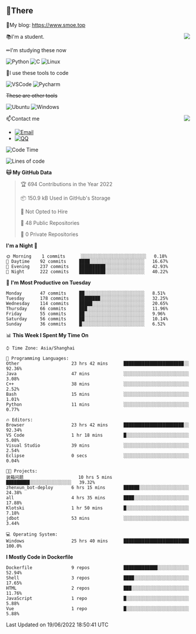 
## 👏There

📰My blog: https://www.smoe.top

<img align="right" src="https://github-readme-stats.vercel.app/api/top-langs/?username=AkashiCoin"/>


📚I'm a student.

✏I'm studying these now

![Python](https://img.shields.io/badge/-Python-blue?style=flat-square&logo=Python&logoColor=fff)
![C](https://img.shields.io/badge/-C-585858?style=flat-square&logo=C&logoColor=fff)
![Linux](https://img.shields.io/badge/-Linux-black?style=flat-square&logo=Linux&logoColor=fff)

🔨I use these tools to code

![VSCode](https://img.shields.io/badge/-VSCode-blue?style=flat-square&logo=visualstudiocode&logoColor=fff)
![Pycharm](https://img.shields.io/badge/-Pycharm-green?style=flat-square&logo=pycharm&logoColor=fff)

 ~~These are other tools~~

![Ubuntu](https://img.shields.io/badge/-Ubuntu-orange?style=flat-square&logo=Ubuntu&logoColor=fff)
![Windows](https://img.shields.io/badge/-Windows-blue?style=flat-square&logo=Windows&logoColor=fff)

<img align="right" src="https://github-readme-stats.vercel.app/api?username=AkashiCoin" />


📫Contact me

* [![Email](https://img.shields.io/badge/Email-l1040186796@gmail.com-1?style=social&logoColor=fff)](mailto:l1040186796@gmail.com)
* [![QQ](https://img.shields.io/badge/QQ-1040186796-1?style=social&logoColor=fff)](tencent://AddContact/?fromId=45&fromSubId=1&subcmd=all&uin=1040186796&website=www.oicqzone.com)

<!--START_SECTION:waka-->
![Code Time](http://img.shields.io/badge/Code%20Time-70%20hrs%2027%20mins-blue)

![Lines of code](https://img.shields.io/badge/From%20Hello%20World%20I%27ve%20Written-5%20Thousand%20lines%20of%20code-blue)

**🐱 My GitHub Data** 

> 🏆 694 Contributions in the Year 2022
 > 
> 📦 150.9 kB Used in GitHub's Storage 
 > 
> 🚫 Not Opted to Hire
 > 
> 📜 48 Public Repositories 
 > 
> 🔑 0 Private Repositories  
 > 
**I'm a Night 🦉** 

```text
🌞 Morning    1 commits      ░░░░░░░░░░░░░░░░░░░░░░░░░   0.18% 
🌆 Daytime    92 commits     ████░░░░░░░░░░░░░░░░░░░░░   16.67% 
🌃 Evening    237 commits    ██████████░░░░░░░░░░░░░░░   42.93% 
🌙 Night      222 commits    ██████████░░░░░░░░░░░░░░░   40.22%

```
📅 **I'm Most Productive on Tuesday** 

```text
Monday       47 commits     ██░░░░░░░░░░░░░░░░░░░░░░░   8.51% 
Tuesday      178 commits    ████████░░░░░░░░░░░░░░░░░   32.25% 
Wednesday    114 commits    █████░░░░░░░░░░░░░░░░░░░░   20.65% 
Thursday     66 commits     ███░░░░░░░░░░░░░░░░░░░░░░   11.96% 
Friday       55 commits     ██░░░░░░░░░░░░░░░░░░░░░░░   9.96% 
Saturday     56 commits     ██░░░░░░░░░░░░░░░░░░░░░░░   10.14% 
Sunday       36 commits     █░░░░░░░░░░░░░░░░░░░░░░░░   6.52%

```


📊 **This Week I Spent My Time On** 

```text
⌚︎ Time Zone: Asia/Shanghai

💬 Programming Languages: 
Other                    23 hrs 42 mins      ███████████████████████░░   92.36% 
Java                     47 mins             ░░░░░░░░░░░░░░░░░░░░░░░░░   3.08% 
C++                      38 mins             ░░░░░░░░░░░░░░░░░░░░░░░░░   2.52% 
Bash                     15 mins             ░░░░░░░░░░░░░░░░░░░░░░░░░   1.01% 
Python                   11 mins             ░░░░░░░░░░░░░░░░░░░░░░░░░   0.77%

🔥 Editors: 
Browser                  23 hrs 42 mins      ███████████████████████░░   92.34% 
VS Code                  1 hr 18 mins        █░░░░░░░░░░░░░░░░░░░░░░░░   5.08% 
Visual Studio            39 mins             ░░░░░░░░░░░░░░░░░░░░░░░░░   2.54% 
Eclipse                  0 secs              ░░░░░░░░░░░░░░░░░░░░░░░░░   0.04%

🐱‍💻 Projects: 
装箱问题                     10 hrs 5 mins       █████████░░░░░░░░░░░░░░░░   39.32% 
zhenxun_bot-deploy       6 hrs 15 mins       ██████░░░░░░░░░░░░░░░░░░░   24.38% 
all                      4 hrs 35 mins       ████░░░░░░░░░░░░░░░░░░░░░   17.88% 
Klotski                  1 hr 50 mins        █░░░░░░░░░░░░░░░░░░░░░░░░   7.18% 
jdbot                    53 mins             ░░░░░░░░░░░░░░░░░░░░░░░░░   3.44%

💻 Operating System: 
Windows                  25 hrs 40 mins      █████████████████████████   100.0%

```

**I Mostly Code in Dockerfile** 

```text
Dockerfile               9 repos             █████████████░░░░░░░░░░░░   52.94% 
Shell                    3 repos             ████░░░░░░░░░░░░░░░░░░░░░   17.65% 
HTML                     2 repos             ███░░░░░░░░░░░░░░░░░░░░░░   11.76% 
JavaScript               1 repo              █░░░░░░░░░░░░░░░░░░░░░░░░   5.88% 
Vue                      1 repo              █░░░░░░░░░░░░░░░░░░░░░░░░   5.88%

```



 Last Updated on 19/06/2022 18:50:41 UTC
<!--END_SECTION:waka-->
